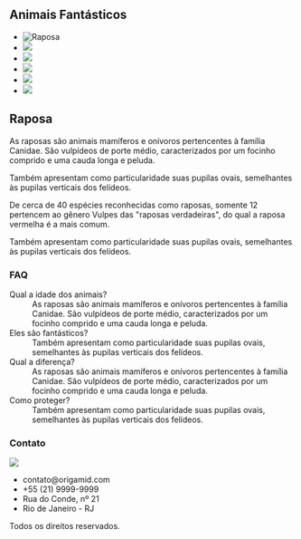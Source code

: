 <!DOCTYPE html>
<html>

<head>
  <meta charset="utf-8" />
  <meta http-equiv="X-UA-Compatible" content="IE=edge">
  <meta name="viewport" content="width=device-width, initial-scale=1">
  <link href="https://fonts.googleapis.com/css?family=Playfair+Display+SC" rel="stylesheet">
  <link rel="stylesheet" type="text/css" href="css/style.css" />
</head>
  <section class="grid-section animais js-scroll" id="animais" data-texto="teste">
    <h1 class="titulo">Animais Fantásticos</h1>
    <ul class="animais-lista js-tabmenu">
      <li>
        <img src="img/imagem1.jpg" alt="Raposa">
      </li>
      <li>
        <img src="img/imagem2.jpg">
      </li>
      <li>
        <img src="img/imagem3.jpg">
      </li>
      <li>
        <img src="img/imagem4.jpg">
      </li>
      <li>
        <img src="img/imagem5.jpg">
      </li>
      <li>
        <img src="img/imagem6.jpg">
      </li>
    </ul>
    <div class="animais-descricao js-tabcontent">
      <section>
        <h2>Raposa</h2>
        <p>As raposas são animais mamíferos e onívoros pertencentes à família Canidae. São vulpídeos de porte médio, caracterizados
          por um focinho comprido e uma cauda longa e peluda.</p>
        <p>Também apresentam como particularidade suas pupilas ovais, semelhantes às pupilas verticais dos felídeos.</p>
        <p>De cerca de 40 espécies reconhecidas como raposas, somente 12 pertencem ao gênero Vulpes das "raposas verdadeiras", do
          qual a raposa vermelha é a mais comum.</p>
        <p>Também apresentam como particularidade suas pupilas ovais, semelhantes às pupilas verticais dos felídeos.</p>
      </section>

  <section class="grid-section faq js-scroll" id="faq">
    <h1 class="titulo">FAQ</h1>
    <dl class="faq-lista js-accordion">
      <dt>Qual a idade dos animais?</dt>
      <dd>As raposas são animais mamíferos e onívoros pertencentes à família Canidae. São vulpídeos de porte médio, caracterizados por um focinho comprido e uma cauda longa e peluda.</dd>
      <dt>Eles são fantásticos?</dt>
      <dd>Também apresentam como particularidade suas pupilas ovais, semelhantes às pupilas verticais dos felídeos.</dd>
      <dt>Qual a diferença?</dt>
      <dd>As raposas são animais mamíferos e onívoros pertencentes à família Canidae. São vulpídeos de porte médio, caracterizados por um focinho comprido e uma cauda longa e peluda.</dd>
      <dt>Como proteger?</dt>
      <dd>Também apresentam como particularidade suas pupilas ovais, semelhantes às pupilas verticais dos felídeos.</dd>
    </dl>
  </section>

  <section class="grid-section contato js-scroll" id="contato">
    <h1 class="titulo">Contato</h1>
    <div class="mapa">
      <img src="img/mapa.png">
    </div>
    <ul class="dados">
      <li>contato@origamid.com</li>
      <li>+55 (21) 9999-9999</li>
      <li>Rua do Conde, nº 21</li>
      <li>Rio de Janeiro - RJ</li>
    </ul>
  </section>

  <footer class="copy">
    <p>Todos os direitos reservados.</p>
  </footer>
</body>

</html>
